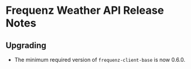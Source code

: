 # Frequenz Weather API Release Notes

## Upgrading

- The minimum required version of `frequenz-client-base` is now 0.6.0.
